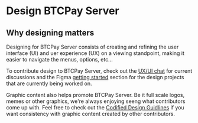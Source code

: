 # Design BTCPay Server

## Why designing matters

Designing for BTCPay Server consists of creating and refining the user interface (UI) and uer experience (UX) on a viewing standpoint, making it easier to navigate the menus, options, etc...

To contribute design to BTCPay Server, check out the [UX/UI chat](https://chat.btcpayserver.org/btcpayserver/channels/ux-ui) for current discussions and the Figma [getting started](https://www.figma.com/file/C7Xyq0FlxgFW8vaBr8ht1z/BTCPAY?node-id=1766%3A1005) section for the design projects that are currently being worked on.

Graphic content also helps promote BTCPay Server. Be it full scale logos, memes or other graphics, we're always enjoying seeng what contributors come up with.
Feel free to check out the [Codified Design Guidlines](https://design.btcpayserver.org/) if you want consistency with graphic content created by other contributors.
